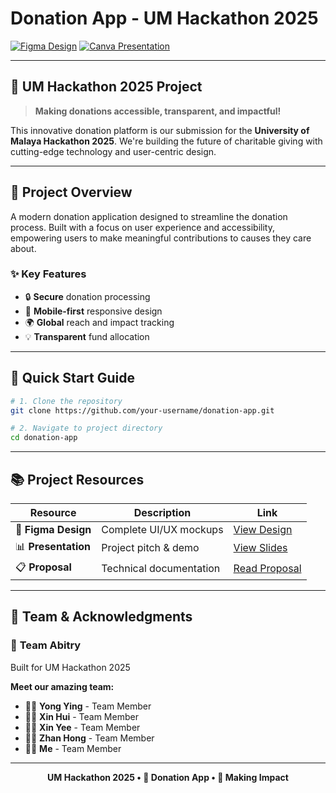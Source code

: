 # Donation App - UM Hackathon 2025

[![Figma Design](https://img.shields.io/badge/Figma-Design-purple?style=flat-square&logo=figma)](https://www.figma.com/design/3JpS6PHkTTzYL5IiV5TgWE/Donation-app?node-id=0-1&t=YF2qAcQll7m3cdoc-1)
[![Canva Presentation](https://img.shields.io/badge/Canva-Presentation-orange?style=flat-square&logo=canva)](https://www.canva.com/design/DAGkbLE7aS4/V61qhfktIxitrHhoCWWEgw/edit?utm_content=DAGkbLE7aS4&utm_campaign=designshare&utm_medium=link2&utm_source=sharebutton)

---

## 🎉 **UM Hackathon 2025 Project**
> **Making donations accessible, transparent, and impactful!**

This innovative donation platform is our submission for the **University of Malaya Hackathon 2025**. We're building the future of charitable giving with cutting-edge technology and user-centric design.

---

## 🚀 **Project Overview**
A modern donation application designed to streamline the donation process. Built with a focus on user experience and accessibility, empowering users to make meaningful contributions to causes they care about.

### ✨ **Key Features**
- 🔒 **Secure** donation processing
- 📱 **Mobile-first** responsive design  
- 🌍 **Global** reach and impact tracking
- 💡 **Transparent** fund allocation

---

## 🔧 **Quick Start Guide**

```bash
# 1. Clone the repository
git clone https://github.com/your-username/donation-app.git

# 2. Navigate to project directory
cd donation-app

```

---

## 📚 **Project Resources**

| Resource | Description | Link |
|----------|-------------|------|
| 🎨 **Figma Design** | Complete UI/UX mockups | [View Design](https://www.figma.com/design/3JpS6PHkTTzYL5IiV5TgWE/Donation-app?node-id=0-1&t=YF2qAcQll7m3cdoc-1) |
| 📊 **Presentation** | Project pitch & demo | [View Slides](https://www.canva.com/design/DAGkbLE7aS4/V61qhfktIxitrHhoCWWEgw/edit?utm_content=DAGkbLE7aS4&utm_campaign=designshare&utm_medium=link2&utm_source=sharebutton) |
| 📋 **Proposal** | Technical documentation | [Read Proposal](https://docs.google.com/document/d/1124g5ecHyAGOrcx2mqF3sXtqSlWjcnPxb6ChgPa0rDs/edit?usp=sharing) |

---

## 🌟 **Team & Acknowledgments**

### 🚀 **Team Abitry**
Built for UM Hackathon 2025

**Meet our amazing team:**
- 👩‍💻 **Yong Ying** - Team Member
- 👩‍💻 **Xin Hui** - Team Member  
- 👩‍💻 **Xin Yee** - Team Member
- 👨‍💻 **Zhan Hong** - Team Member
- 👨‍💻 **Me** - Team Member

---

<div align="center">
  <strong> UM Hackathon 2025 • 💝 Donation App • 🌟 Making Impact</strong>
</div>
